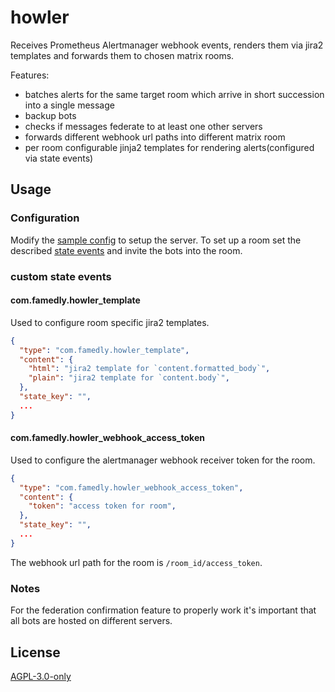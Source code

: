 # howler

Receives Prometheus Alertmanager webhook events, renders them via jira2 templates and forwards them to chosen matrix rooms.

Features:

- batches alerts for the same target room which arrive in short succession into a single message
- backup bots
- checks if messages federate to at least one other servers
- forwards different webhook url paths into different matrix room
- per room configurable jinja2 templates for rendering alerts(configured via state events)

## Usage

### Configuration

Modify the [sample config](config.sample.yaml) to setup the server. To set up a room set the described [state events](#custom-state-events) and invite the bots into the room.

### custom state events

#### com.famedly.howler_template

Used to configure room specific jira2 templates.

```json
{
  "type": "com.famedly.howler_template",
  "content": {
    "html": "jira2 template for `content.formatted_body`",
    "plain": "jira2 template for `content.body`",
  },
  "state_key": "",
  ...
}
```

#### com.famedly.howler_webhook_access_token

Used to configure the alertmanager webhook receiver token for the room.

```json
{
  "type": "com.famedly.howler_webhook_access_token",
  "content": {
    "token": "access token for room",
  },
  "state_key": "",
  ...
}
```

The webhook url path for the room is `/room_id/access_token`.

### Notes

For the federation confirmation feature to properly work it's important that all bots are hosted on different servers.

## License

[AGPL-3.0-only](https://choosealicense.com/licenses/agpl-3.0/)
